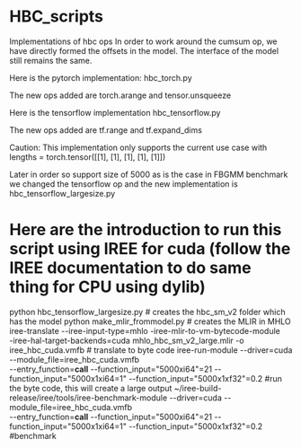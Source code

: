 # HBC_scripts
Implementations of hbc ops
In order to work around the cumsum op, we have directly formed the offsets in the model. The interface of the model still remains the same.

Here is the pytorch implementation: hbc_torch.py

The new ops added are
torch.arange and tensor.unsqueeze 

Here is the tensorflow implementation hbc_tensorflow.py

The new ops added are
tf.range and tf.expand_dims 

Caution:
This implementation only supports the current use case with 
lengths = torch.tensor([[1], [1], [1], [1], [1]])

Later in order so support size of 5000 as is the case in FBGMM benchmark we changed the tensorflow op and the new implementation is hbc_tensorflow_largesize.py

# Here are the introduction to run this script using IREE for cuda (follow the IREE documentation to do same thing for CPU using dylib)
python hbc_tensorflow_largesize.py # creates the hbc_sm_v2 folder which has the model
python make_mlir_frommodel.py # creates the MLIR in MHLO
iree-translate  --iree-input-type=mhlo -iree-mlir-to-vm-bytecode-module \
-iree-hal-target-backends=cuda  mhlo_hbc_sm_v2_large.mlir  -o iree_hbc_cuda.vmfb # translate to byte code
iree-run-module --driver=cuda --module_file=iree_hbc_cuda.vmfb \
--entry_function=__call__ --function_input="5000xi64"=21 --function_input="5000x1xi64=1" --function_input="5000x1xf32"=0.2 #run the byte code, this will create a large output
~/iree-build-release/iree/tools/iree-benchmark-module --driver=cuda --module_file=iree_hbc_cuda.vmfb \
--entry_function=__call__ --function_input="5000xi64"=21 --function_input="5000x1xi64=1" --function_input="5000x1xf32"=0.2 #benchmark

